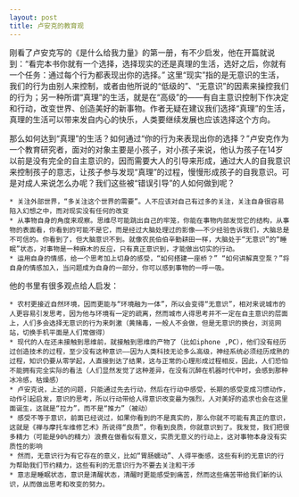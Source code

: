 ```yaml
---
layout: post
title: 卢安克的教育观
---
```

刚看了卢安克写的《是什么给我力量》的第一册，有不少启发，他在开篇就说到：“看完本书你就有一个选择，选择现实的还是真理的生活，选好之后，你就有一个任务：通过每个行为都表现出你的选择。”  这里“现实”指的是无意识的生活，我们的行为由别人来控制，或者由他所说的“低级的”、“无意识”的因素来操控我们的行为；另一种所谓“真理”的生活，就是在“高级”的——有自主意识控制下作决定和行动，改变世界、创造美好的新事物。作者无疑在建议我们选择“真理”的生活，真理的生活可以带来发自内心的快乐，人类要继续发展也应该选择这个方向。  

那么如何达到“真理”的生活？如何通过“你的行为来表现出你的选择？”卢安克作为一个教育研究者，面对的对象主要是小孩子，对小孩子来说，他认为孩子在14岁以前是没有完全的自主意识的，因而需要大人的引导来形成，通过大人的自我意识来控制孩子的意志，让孩子参与发现“真理”的过程，慢慢形成孩子的自我意识。可是对成人来说怎么办呢？我们这些被“错误引导”的人如何做到呢？  


	* 关注外部世界，“多关注这个世界的需要”。人不应该对自己有过多的关注，关注自身很容易陷入幻想之中，而对现实没有任何的改变  
	* 从事物自身的角度来观察。思维尽可能跳出自己的牢笼，你能在事物内部发觉它的结构，从事物的表面看，你看到的可能不是它，而是经过大脑处理过的影像——不少经验告诉我们，大脑总是不可信的。你看到了，但大脑意识不到。就像农民伯伯辛勤耕田一样，大脑处于“无意识”的“睡眠”状态，对事物是一种麻木的反应，只有真正意识到，才能做出切实的行动。  
	* 运用自身的情感，给一个思考加上切身的感受，“如何搭建一座桥？” “如何讲解真空泵？”将自身的情感加入，当问题成为自身的一部分，你可以感到事物的一呼一吸。  

他的书里有很多观点给人启发：  

	* 农村更接近自然环境，因而更能与“环境融为一体”，所以会变得“无意识”，相对来说城市的人更容易引发思考，因为他与环境有一定的疏离，然而城市人得思考并不一定在自主意识的层面上，人们多会选择无意识的行为来刺激（黄赌毒，一般人不会做，但是无意识的换台，浏览网站，切换手机平面是人们常做得）  
	* 现代的人在还未接触到思维前，就接触到思维的产物了（比如iphone ,PC），他们没有经历过创造技术的过程，至少没有这种意识——因为人类科技无论多么高级，神经系统必须经历成熟的过程，知识仍要从零学起，人直接到达了结果，这与正常的心理形成过程相反，因此，人们恐怕不能拥有完全实际的看法（人们显然发觉了这种差异，在没有沉醉在机器时代中时，会感到那种冰冷感，枯燥感）  
	* 卢安克说，上述的问题，只能通过先去行动，然后在行动中感受，长期的感受变成习惯动作，动作引起启发，意识的思考，所以行动带给人得意识改变最为强烈，人对美好的追求也会在这里面诞生，这就是“拉力”，而不是“推力”（被动）  
	* 感受不等于意识，前面已经说过，如果你看到的不是真实的，那么你就不可能有真正的意识，这就是《禅与摩托车维修艺术》所说得“良质”，你看到良质，你就意识到了。我发觉，我们把很多精力（可能是90%的精力）浪费在做看似有意义，实质无意义的行动上，这对事物本身没有实质性的影响  
	* 然而，无意识行为有它存在的意义，比如“胃肠蠕动”、人得平衡感，这些有利的无意识的行为帮助我们节约精力，这些有利的无意识行为不要去关注和干涉  
	* 意志是睡眠状态，意识是清醒状态，清醒时更能感受到痛苦，然而这些痛苦带给我们新的认识，从而做出思考和改变的努力。  


